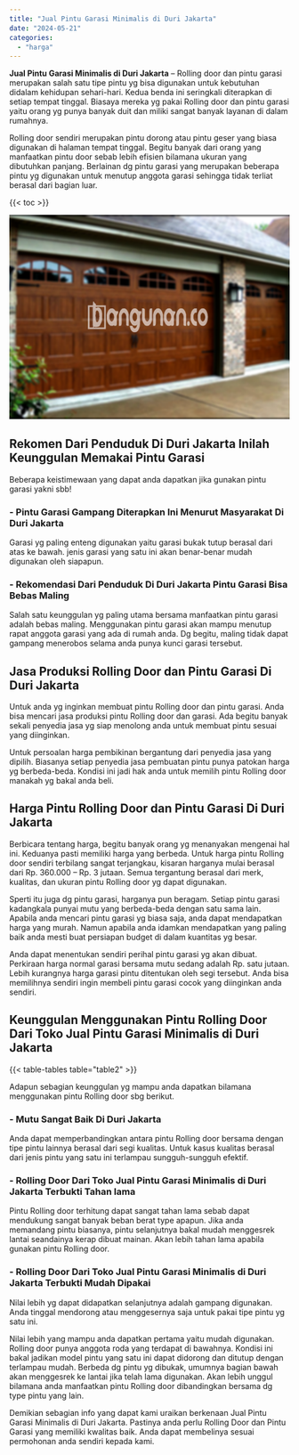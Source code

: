 ```yaml
---
title: "Jual Pintu Garasi Minimalis di Duri Jakarta"
date: "2024-05-21"
categories: 
  - "harga"
---
```


**Jual Pintu Garasi Minimalis di Duri Jakarta** – Rolling door dan pintu garasi merupakan salah satu tipe pintu yg bisa digunakan untuk kebutuhan didalam kehidupan sehari-hari. Kedua benda ini seringkali diterapkan di setiap tempat tinggal. Biasaya mereka yg pakai Rolling door dan pintu garasi yaitu orang yg punya banyak duit dan miliki sangat banyak layanan di dalam rumahnya.

Rolling door sendiri merupakan pintu dorong atau pintu geser yang biasa digunakan di halaman tempat tinggal. Begitu banyak dari orang yang manfaatkan pintu door sebab lebih efisien bilamana ukuran yang dibutuhkan panjang. Berlainan dg pintu garasi yang merupakan beberapa pintu yg digunakan untuk menutup anggota garasi sehingga tidak terliat berasal dari bagian luar.

{{< toc >}}

![Jual Pintu Garasi Minimalis di Duri Jakarta](/images/pintu-garasi-71.png)

## Rekomen Dari Penduduk Di Duri Jakarta Inilah Keunggulan Memakai Pintu Garasi

Beberapa keistimewaan yang dapat anda dapatkan jika gunakan pintu garasi yakni sbb!

### \- Pintu Garasi Gampang Diterapkan Ini Menurut Masyarakat Di Duri Jakarta

Garasi yg paling enteng digunakan yaitu garasi bukak tutup berasal dari atas ke bawah. jenis garasi yang satu ini akan benar-benar mudah digunakan oleh siapapun.

### \- Rekomendasi Dari Penduduk Di Duri Jakarta Pintu Garasi Bisa Bebas Maling

Salah satu keunggulan yg paling utama bersama manfaatkan pintu garasi adalah bebas maling. Menggunakan pintu garasi akan mampu menutup rapat anggota garasi yang ada di rumah anda. Dg begitu, maling tidak dapat gampang menerobos selama anda punya kunci garasi tersebut.

## Jasa Produksi Rolling Door dan Pintu Garasi Di Duri Jakarta

Untuk anda yg inginkan membuat pintu Rolling door dan pintu garasi. Anda bisa mencari jasa produksi pintu Rolling door dan garasi. Ada begitu banyak sekali penyedia jasa yg siap menolong anda untuk membuat pintu sesuai yang diinginkan.

Untuk persoalan harga pembikinan bergantung dari penyedia jasa yang dipilih. Biasanya setiap penyedia jasa pembuatan pintu punya patokan harga yg berbeda-beda. Kondisi ini jadi hak anda untuk memilih pintu Rolling door manakah yg bakal anda beli.

## Harga Pintu Rolling Door dan Pintu Garasi Di Duri Jakarta

Berbicara tentang harga, begitu banyak orang yg menanyakan mengenai hal ini. Keduanya pasti memiliki harga yang berbeda. Untuk harga pintu Rolling door sendiri terbilang sangat terjangkau, kisaran harganya mulai berasal dari Rp. 360.000 – Rp. 3 jutaan. Semua tergantung berasal dari merk, kualitas, dan ukuran pintu Rolling door yg dapat digunakan.

Sperti itu juga dg pintu garasi, harganya pun beragam. Setiap pintu garasi kadangkala punyai mutu yang berbeda-beda dengan satu sama lain. Apabila anda mencari pintu garasi yg biasa saja, anda dapat mendapatkan harga yang murah. Namun apabila anda idamkan mendapatkan yang paling baik anda mesti buat persiapan budget di dalam kuantitas yg besar.

Anda dapat menentukan sendiri perihal pintu garasi yg akan dibuat. Perkiraan harga normal garasi bersama mutu sedang adalah Rp. satu jutaan. Lebih kurangnya harga garasi pintu ditentukan oleh segi tersebut. Anda bisa memilihnya sendiri ingin membeli pintu garasi cocok yang diinginkan anda sendiri.

## Keunggulan Menggunakan Pintu Rolling Door Dari Toko Jual Pintu Garasi Minimalis di Duri Jakarta

{{< table-tables table="table2" >}}

Adapun sebagian keunggulan yg mampu anda dapatkan bilamana menggunakan pintu Rolling door sbg berikut.

### \- Mutu Sangat Baik Di Duri Jakarta

Anda dapat memperbandingkan antara pintu Rolling door bersama dengan tipe pintu lainnya berasal dari segi kualitas. Untuk kasus kualitas berasal dari jenis pintu yang satu ini terlampau sungguh-sungguh efektif.

### \- Rolling Door Dari Toko Jual Pintu Garasi Minimalis di Duri Jakarta Terbukti Tahan lama

Pintu Rolling door terhitung dapat sangat tahan lama sebab dapat mendukung sangat banyak beban berat type apapun. Jika anda memandang pintu biasanya, pintu selanjutnya bakal mudah menggesrek lantai seandainya kerap dibuat mainan. Akan lebih tahan lama apabila gunakan pintu Rolling door.

### \- Rolling Door Dari Toko Jual Pintu Garasi Minimalis di Duri Jakarta Terbukti Mudah Dipakai

Nilai lebih yg dapat didapatkan selanjutnya adalah gampang digunakan. Anda tinggal mendorong atau menggesernya saja untuk pakai tipe pintu yg satu ini.

Nilai lebih yang mampu anda dapatkan pertama yaitu mudah digunakan. Rolling door punya anggota roda yang terdapat di bawahnya. Kondisi ini bakal jadikan model pintu yang satu ini dapat didorong dan ditutup dengan terlampau mudah. Berbeda dg pintu yg dibukak, umumnya bagian bawah akan menggesrek ke lantai jika telah lama digunakan. Akan lebih unggul bilamana anda manfaatkan pintu Rolling door dibandingkan bersama dg type pintu yang lain.

Demikian sebagian info yang dapat kami uraikan berkenaan Jual Pintu Garasi Minimalis di Duri Jakarta. Pastinya anda perlu Rolling Door dan Pintu Garasi yang memiliki kwalitas baik. Anda dapat membelinya sesuai permohonan anda sendiri kepada kami.
